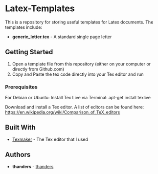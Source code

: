 # Latex-Templates

This is a repository for storing useful templates for Latex documents. The templates include:

* **generic_letter.tex** - A standard single page letter

## Getting Started

1. Open a template file from this repository (either on your computer or directly from Github.com)
2. Copy and Paste the tex code directly into your Tex editor and run

### Prerequisites
For Debian or Ubuntu:
Install Tex Live via Terminal: apt-get install texlive

Download and install a Tex editor. A list of editors can be found here: https://en.wikipedia.org/wiki/Comparison_of_TeX_editors

## Built With

* [Texmaker](http://www.xm1math.net/texmaker/) - The Tex editor that I used

## Authors

* **thanders** - [thanders](https://github.com/thanders)
